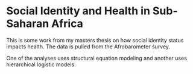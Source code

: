 Social Identity and Health in Sub-Saharan Africa
================

This is some work from my masters thesis on how social identity status impacts health. The data is pulled from the Afrobarometer  survey.

One of the analyses uses structural equation modeling and another uses hierarchical logistic models.